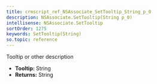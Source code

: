 ```yaml
---
title: crmscript_ref_NSAssociate_SetTooltip_String_p_0
description: NSAssociate.SetTooltip(String p_0)
intellisense: NSAssociate.SetTooltip
sortOrder: 1275
keywords: SetTooltip(String)
so.topic: reference
---
```



Tooltip or other description



* **Tooltip:** String
* **Returns:** String


